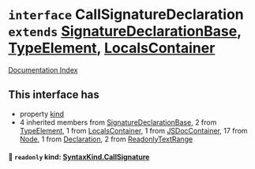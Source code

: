 # `interface` CallSignatureDeclaration `extends` [SignatureDeclarationBase](../interface.SignatureDeclarationBase/README.md), [TypeElement](../interface.TypeElement/README.md), [LocalsContainer](../interface.LocalsContainer/README.md)

[Documentation Index](../README.md)

## This interface has

- property [kind](#-readonly-kind-syntaxkindcallsignature)
- 4 inherited members from [SignatureDeclarationBase](../interface.SignatureDeclarationBase/README.md), 2 from [TypeElement](../interface.TypeElement/README.md), 1 from [LocalsContainer](../interface.LocalsContainer/README.md), 1 from [JSDocContainer](../interface.JSDocContainer/README.md), 17 from [Node](../interface.Node/README.md), 1 from [Declaration](../interface.Declaration/README.md), 2 from [ReadonlyTextRange](../interface.ReadonlyTextRange/README.md)


#### 📄 `readonly` kind: [SyntaxKind.CallSignature](../enum.SyntaxKind/README.md#callsignature--180)




